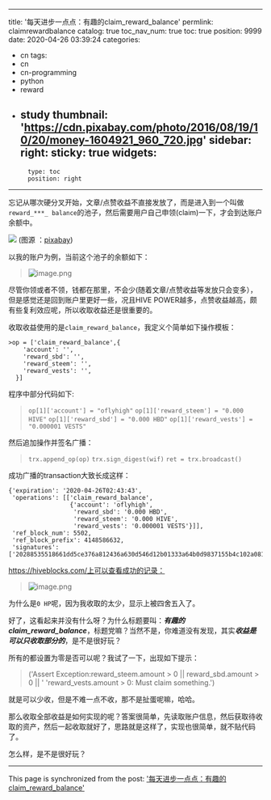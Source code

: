 
---
title: '每天进步一点点：有趣的claim_reward_balance'
permlink: claimrewardbalance
catalog: true
toc_nav_num: true
toc: true
position: 9999
date: 2020-04-26 03:39:24
categories:
- cn
tags:
- cn
- cn-programming
- python
- reward
- study
thumbnail: 'https://cdn.pixabay.com/photo/2016/08/19/10/20/money-1604921_960_720.jpg'
sidebar:
    right:
        sticky: true
widgets:
    -
        type: toc
        position: right
---


忘记从哪次硬分叉开始，文章/点赞收益不直接发放了，而是进入到一个叫做`reward_***_ balance`的池子，然后需要用户自己申领(claim)一下，才会到达账户余额中。

![](https://cdn.pixabay.com/photo/2016/08/19/10/20/money-1604921_960_720.jpg)
(图源 ：[pixabay](https://pixabay.com/))

以我的账户为例，当前这个池子的余额如下：
>![image.png](https://images.hive.blog/DQmca8mkVnYnMjcjv5keakaYiiQgr5iU9q6rJeLvQYoqjK3/image.png)

尽管你领或者不领，钱都在那里，不会少(随着文章/点赞收益等发放只会变多），但是感觉还是回到账户里更好一些，况且HIVE POWER越多，点赞收益越高，颇有些复利效应呢，所以收取收益还是很重要的。

收取收益使用的是`claim_reward_balance`，我定义个简单如下操作模板：
```
>op = ['claim_reward_balance',{
    'account': '',
    'reward_sbd': '',
    'reward_steem': '',
    'reward_vests': '',
  }]
```
程序中部分代码如下:
> `op[1]['account'] = "oflyhigh"`
>`op[1]['reward_steem'] = "0.000 HIVE"`
>`op[1]['reward_sbd'] = "0.000 HBD"`
>`op[1]['reward_vests'] = "0.000001 VESTS"`

然后追加操作并签名广播：
>`trx.append_op(op)`
>`trx.sign_digest(wif)`
>`ret = trx.broadcast()`

成功广播的transaction大致长成这样：
```
{'expiration': '2020-04-26T02:43:43',
 'operations': [['claim_reward_balance',
                 {'account': 'oflyhigh',
                  'reward_sbd': '0.000 HBD',
                  'reward_steem': '0.000 HIVE',
                  'reward_vests': '0.000001 VESTS'}]],
 'ref_block_num': 5502,
 'ref_block_prefix': 4148586632,
 'signatures': ['20288535518661dd5ce376a812436a630d546d12b01333a64b0d9837155b4c102a0818f55cd99e72725889e1501d2251d24f55a11216eebadde9ffcee91943b537']}
```

https://hiveblocks.com/上可以查看成功的记录：
>![image.png](https://images.hive.blog/DQmNtGpTm8GFWYz8koMdjKAV34kWdcRnMRTtStAojoDBVH9/image.png)

为什么是`0 HP`呢，因为我收取的太少，显示上被四舍五入了。

好了，这看起来并没有什么呀？为什么标题要叫：***有趣的claim_reward_balance***，标题党嘛？当然不是，你难道没有发现，其实***收益是可以只收取部分的***，是不是很好玩？

所有的都设置为零是否可以呢？我试了一下，出现如下提示：
>('Assert Exception:reward_steem.amount > 0 || reward_sbd.amount > 0 || '
 'reward_vests.amount > 0: Must claim something.')

就是可以少收，但是不难一点不收，那不是扯蛋呢嘛，哈哈。

那么收取全部收益是如何实现的呢？答案很简单，先读取账户信息，然后获取待收取的资产，然后一起收取就好了，思路就是这样了，实现也很简单，就不贴代码了。

怎么样，是不是很好玩？

- - -

This page is synchronized from the post: ['每天进步一点点：有趣的claim_reward_balance'](https://steemit.com/@oflyhigh/claimrewardbalance)
